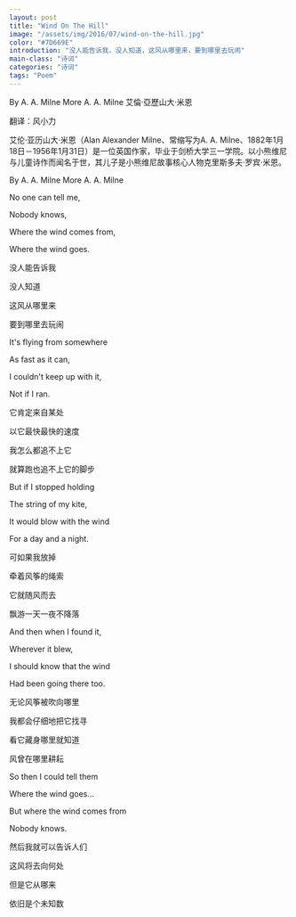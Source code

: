 ```yaml
---
layout: post
title: "Wind On The Hill"
image: "/assets/img/2016/07/wind-on-the-hill.jpg"
color: "#7D669E"
introduction: "没人能告诉我，没人知道，这风从哪里来，要到哪里去玩闹"
main-class: "诗词"
categories: "诗词"
tags: "Poem"
---
```

By A. A. Milne	More A. A. Milne 艾倫·亞歷山大·米恩

翻译：风小力

艾伦·亚历山大·米恩（Alan Alexander Milne、常缩写为A. A. Milne、1882年1月18日－1956年1月31日）是一位英国作家，毕业于剑桥大学三一学院。以小熊维尼与儿童诗作而闻名于世，其儿子是小熊维尼故事核心人物克里斯多夫·罗宾·米恩。

By A. A. Milne	More A. A. Milne

No one can tell me,

Nobody knows,

Where the wind comes from,

Where the wind goes.

没人能告诉我

没人知道

这风从哪里来

要到哪里去玩闹


It's flying from somewhere

As fast as it can,

I couldn't keep up with it,

Not if I ran.

它肯定来自某处

以它最快最快的速度

我怎么都追不上它

就算跑也追不上它的脚步


But if I stopped holding

The string of my kite,

It would blow with the wind

For a day and a night.

可如果我放掉

牵着风筝的绳索

它就随风而去

飘游一天一夜不降落


And then when I found it,

Wherever it blew,

I should know that the wind

Had been going there too.

无论风筝被吹向哪里

我都会仔细地把它找寻

看它藏身哪里就知道

风曾在哪里耕耘


So then I could tell them

Where the wind goes…

But where the wind comes from

Nobody knows.

然后我就可以告诉人们

这风将去向何处

但是它从哪来

依旧是个未知数